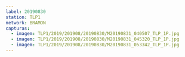 ```yaml
---
label: 20190830
station: TLP1
network: BRAMON
capturas:
  - imagem: TLP1/2019/201908/20190830/M20190831_040507_TLP_1P.jpg
  - imagem: TLP1/2019/201908/20190830/M20190831_045320_TLP_1P.jpg
  - imagem: TLP1/2019/201908/20190830/M20190831_053342_TLP_1P.jpg
---
```

